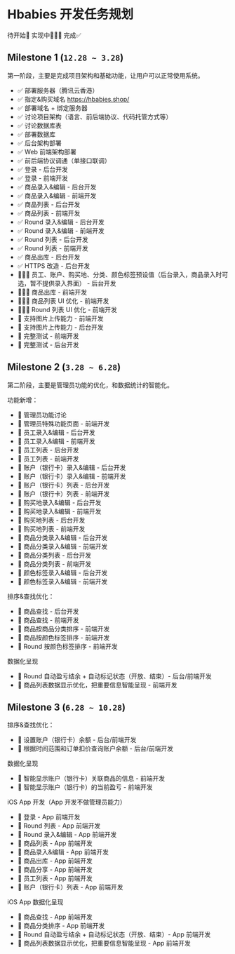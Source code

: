 # Hbabies 开发任务规划

待开始📌   实现中🧑🏻‍💻   完成✅

## Milestone 1 (`12.28 ~ 3.28`)

第一阶段，主要是完成项目架构和基础功能，让用户可以正常使用系统。

- ✅ 部署服务器（腾讯云香港）
- ✅ 指定&购买域名 https://hbabies.shop/
- ✅ 部署域名 + 绑定服务器
- ✅ 讨论项目架构（语言、前后端协议、代码托管方式等）
- ✅ 讨论数据库表
- ✅ 部署数据库
- ✅ 后台架构部署
- ✅ Web 前端架构部署
- ✅ 前后端协议调通（单接口联调）
- ✅ 登录 - 后台开发
- ✅ 登录 - 前端开发
- ✅ 商品录入&编辑 - 后台开发
- ✅ 商品录入&编辑 - 前端开发
- ✅ 商品列表 - 后台开发
- ✅ 商品列表 - 前端开发
- ✅ Round 录入&编辑 - 后台开发
- ✅ Round 录入&编辑 - 前端开发
- ✅ Round 列表 - 后台开发
- ✅ Round 列表 - 前端开发
- ✅ 商品出库 - 后台开发
- ✅ HTTPS 改造 - 后台开发
- 🧑🏻‍💻 员工、账户、购买地、分类、颜色标签预设值（后台录入，商品录入时可选，暂不提供录入界面） - 后台开发
- 🧑🏻‍💻 商品出库 - 前端开发
- 🧑🏻‍💻 商品列表 UI 优化 - 前端开发
- 🧑🏻‍💻 Round 列表 UI 优化 - 前端开发
- 📌 支持图片上传能力 - 前端开发
- 📌 支持图片上传能力 - 后台开发
- 📌 完整测试 - 前端开发
- 📌 完整测试 - 后台开发

## Milestone 2 (`3.28 ~ 6.28`)

第二阶段，主要是管理员功能的优化，和数据统计的智能化。

功能新增：
- 📌 管理员功能讨论
- 📌 管理员特殊功能页面 - 前端开发
- 📌 员工录入&编辑 - 后台开发
- 📌 员工录入&编辑 - 前端开发
- 📌 员工列表 - 后台开发
- 📌 员工列表 - 前端开发
- 📌 账户（银行卡）录入&编辑 - 后台开发
- 📌 账户（银行卡）录入&编辑 - 前端开发
- 📌 账户（银行卡）列表 - 后台开发
- 📌 账户（银行卡）列表 - 前端开发
- 📌 购买地录入&编辑 - 后台开发
- 📌 购买地录入&编辑 - 前端开发
- 📌 购买地列表 - 后台开发
- 📌 购买地列表 - 前端开发
- 📌 商品分类录入&编辑 - 后台开发
- 📌 商品分类录入&编辑 - 前端开发
- 📌 商品分类列表 - 后台开发
- 📌 商品分类列表 - 前端开发
- 📌 颜色标签录入&编辑 - 后台开发
- 📌 颜色标签录入&编辑 - 前端开发

排序&查找优化：
- 📌 商品查找 - 后台开发
- 📌 商品查找 - 前端开发
- 📌 商品按商品分类排序 - 前端开发
- 📌 商品按颜色标签排序 - 前端开发
- 📌 Round 按颜色标签排序 - 前端开发

数据化呈现
- 📌 Round 自动盈亏结余 + 自动标记状态（开放、结束）- 后台/前端开发
- 📌 商品列表数据显示优化，把重要信息智能呈现 - 前端开发

## Milestone 3 (`6.28 ~ 10.28`)

排序&查找优化：
- 📌 设置账户（银行卡）余额 - 后台/前端开发
- 📌 根据时间范围和订单扣价查询账户余额 - 后台/前端开发

数据化呈现
- 📌 智能显示账户（银行卡）关联商品的信息 - 前端开发
- 📌 智能显示账户（银行卡）的当前盈亏 - 前端开发

iOS App 开发（App 开发不做管理员能力）
- 📌 登录 - App 前端开发
- 📌 Round 列表 - App 前端开发
- 📌 Round 录入&编辑 - App 前端开发
- 📌 商品列表 - App 前端开发
- 📌 商品录入&编辑 - App 前端开发
- 📌 商品出库 - App 前端开发
- 📌 商品分享 - App 前端开发
- 📌 员工列表 - App 前端开发
- 📌 账户（银行卡）列表 - App 前端开发

iOS App 数据化呈现
- 📌 商品查找 - App 前端开发
- 📌 商品分类排序 - App 前端开发
- 📌 Round 自动盈亏结余 + 自动标记状态（开放、结束）- App 前端开发
- 📌 商品列表数据显示优化，把重要信息智能呈现 - App 前端开发